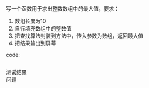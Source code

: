 写一个函数用于求出整数数组中的最大值，要求：  
1. 数组长度为10   
2. 自行填充数组中的整数值   
3. 把查找算法封装到方法中，传入参数为数组，返回最大值   
4. 把结果输出到屏幕   

code:
```java

```
测试结果  
问题
